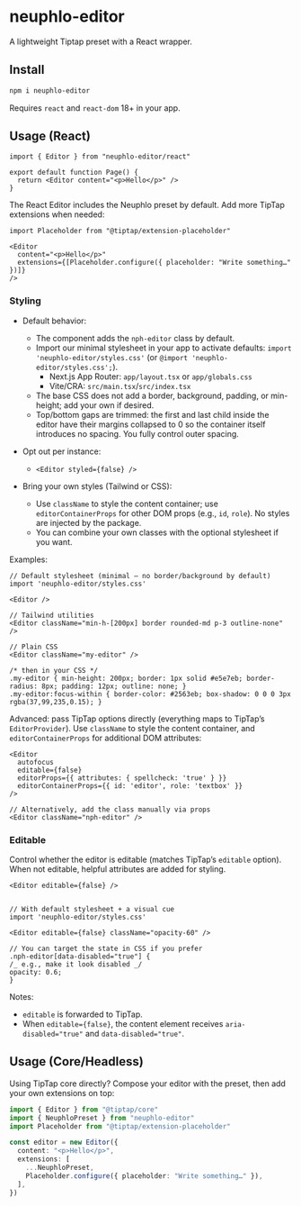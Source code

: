 # neuphlo-editor

A lightweight Tiptap preset with a React wrapper.

## Install

```bash
npm i neuphlo-editor
```

Requires `react` and `react-dom` 18+ in your app.

## Usage (React)

```tsx
import { Editor } from "neuphlo-editor/react"

export default function Page() {
  return <Editor content="<p>Hello</p>" />
}
```

The React Editor includes the Neuphlo preset by default. Add more TipTap extensions when needed:

```tsx
import Placeholder from "@tiptap/extension-placeholder"

<Editor
  content="<p>Hello</p>"
  extensions={[Placeholder.configure({ placeholder: "Write something…" })]}
/>
```

### Styling

- Default behavior:

  - The component adds the `nph-editor` class by default.
  - Import our minimal stylesheet in your app to activate defaults: `import 'neuphlo-editor/styles.css'` (or `@import 'neuphlo-editor/styles.css';`).
    - Next.js App Router: `app/layout.tsx` or `app/globals.css`
    - Vite/CRA: `src/main.tsx`/`src/index.tsx`
  - The base CSS does not add a border, background, padding, or min-height; add your own if desired.
  - Top/bottom gaps are trimmed: the first and last child inside the editor have their margins collapsed to 0 so the container itself introduces no spacing. You fully control outer spacing.

- Opt out per instance:

  - `<Editor styled={false} />`

- Bring your own styles (Tailwind or CSS):
  - Use `className` to style the content container; use `editorContainerProps` for other DOM props (e.g., `id`, `role`). No styles are injected by the package.
  - You can combine your own classes with the optional stylesheet if you want.

Examples:

```tsx
// Default stylesheet (minimal — no border/background by default)
import 'neuphlo-editor/styles.css'

<Editor />

// Tailwind utilities
<Editor className="min-h-[200px] border rounded-md p-3 outline-none" />

// Plain CSS
<Editor className="my-editor" />

/* then in your CSS */
.my-editor { min-height: 200px; border: 1px solid #e5e7eb; border-radius: 8px; padding: 12px; outline: none; }
.my-editor:focus-within { border-color: #2563eb; box-shadow: 0 0 0 3px rgba(37,99,235,0.15); }
```

Advanced: pass TipTap options directly (everything maps to TipTap’s `EditorProvider`). Use `className` to style the content container, and `editorContainerProps` for additional DOM attributes:

```tsx
<Editor
  autofocus
  editable={false}
  editorProps={{ attributes: { spellcheck: 'true' } }}
  editorContainerProps={{ id: 'editor', role: 'textbox' }}
/>

// Alternatively, add the class manually via props
<Editor className="nph-editor" />
```

### Editable

Control whether the editor is editable (matches TipTap’s `editable` option). When not editable, helpful attributes are added for styling.

```tsx
<Editor editable={false} />


// With default stylesheet + a visual cue
import 'neuphlo-editor/styles.css'

<Editor editable={false} className="opacity-60" />

// You can target the state in CSS if you prefer
.nph-editor[data-disabled="true"] {
/_ e.g., make it look disabled _/
opacity: 0.6;
}
```

Notes:

- `editable` is forwarded to TipTap.
- When `editable={false}`, the content element receives `aria-disabled="true"` and `data-disabled="true"`.

## Usage (Core/Headless)

Using TipTap core directly? Compose your editor with the preset, then add your own extensions on top:

```ts
import { Editor } from "@tiptap/core"
import { NeuphloPreset } from "neuphlo-editor"
import Placeholder from "@tiptap/extension-placeholder"

const editor = new Editor({
  content: "<p>Hello</p>",
  extensions: [
    ...NeuphloPreset,
    Placeholder.configure({ placeholder: "Write something…" }),
  ],
})
```
